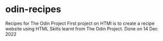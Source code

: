 # odin-recipes
Recipes for The Odin Project
First project on HTMl is to create a recipe website using HTML Skills learnt from The Odin Project.
Done on 14 Dec 2022 
